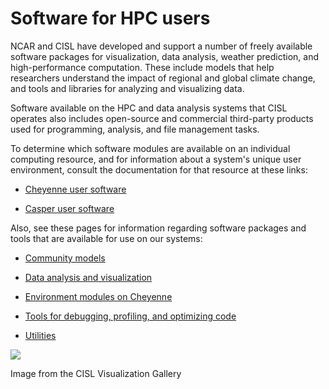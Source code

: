 # Software for HPC users

NCAR and CISL have developed and support a number of freely available
software packages for visualization, data analysis, weather prediction,
and high-performance computation. These include models that help
researchers understand the impact of regional and global climate change,
and tools and libraries for analyzing and visualizing data.

Software available on the HPC and data analysis systems that CISL
operates also includes open-source and commercial third-party products
used for programming, analysis, and file management tasks.

To determine which software modules are available on an individual
computing resource, and for information about a system's unique user
environment, consult the documentation for that resource at these links:

- [Cheyenne user software](file:////display/RC/Software+on+Cheyenne)

- [Casper user
  software](file:////display/RC/Software+modules+and+packages)

Also, see these pages for information regarding software packages and
tools that are available for use on our systems:

- [Community models](file:////display/RC/Community+models)

- [Data analysis and
  visualization](file:////display/RC/Data+analysis+and+visualization)

- [Environment modules on
  Cheyenne](file:////display/RC/Environment+modules+on+Cheyenne)

- [Tools for debugging, profiling, and optimizing
  code](file:////display/RC/Running+DDT%252C+MAP+and+PR+jobs+on+Cheyenne)

- [Utilities](file:////display/RC/Utilities)

![](media/image1.png)

Image from the CISL Visualization Gallery
